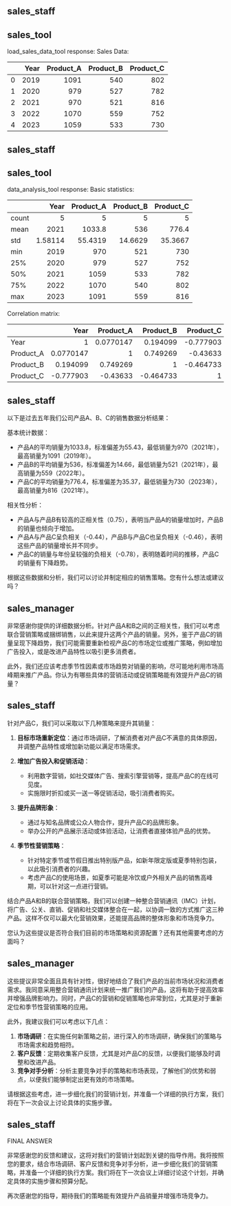 ## sales_staff



## sales_tool

load_sales_data_tool response: Sales Data: 

|    |   Year |   Product_A |   Product_B |   Product_C |
|---:|-------:|------------:|------------:|------------:|
|  0 |   2019 |        1091 |         540 |         802 |
|  1 |   2020 |         979 |         527 |         782 |
|  2 |   2021 |         970 |         521 |         816 |
|  3 |   2022 |        1070 |         559 |         752 |
|  4 |   2023 |        1059 |         533 |         730 |

## sales_staff



## sales_tool

data_analysis_tool response: Basic statistics:

|       |       Year |   Product_A |   Product_B |   Product_C |
|:------|-----------:|------------:|------------:|------------:|
| count |    5       |      5      |      5      |      5      |
| mean  | 2021       |   1033.8    |    536      |    776.4    |
| std   |    1.58114 |     55.4319 |     14.6629 |     35.3667 |
| min   | 2019       |    970      |    521      |    730      |
| 25%   | 2020       |    979      |    527      |    752      |
| 50%   | 2021       |   1059      |    533      |    782      |
| 75%   | 2022       |   1070      |    540      |    802      |
| max   | 2023       |   1091      |    559      |    816      |

Correlation matrix:

|           |       Year |   Product_A |   Product_B |   Product_C |
|:----------|-----------:|------------:|------------:|------------:|
| Year      |  1         |   0.0770147 |    0.194099 |   -0.777903 |
| Product_A |  0.0770147 |   1         |    0.749269 |   -0.43633  |
| Product_B |  0.194099  |   0.749269  |    1        |   -0.464733 |
| Product_C | -0.777903  |  -0.43633   |   -0.464733 |    1        |

## sales_staff

以下是过去五年我们公司产品A、B、C的销售数据分析结果：

基本统计数据：
- 产品A的平均销量为1033.8，标准偏差为55.43，最低销量为970（2021年），最高销量为1091（2019年）。
- 产品B的平均销量为536，标准偏差为14.66，最低销量为521（2021年），最高销量为559（2022年）。
- 产品C的平均销量为776.4，标准偏差为35.37，最低销量为730（2023年），最高销量为816（2021年）。

相关性分析：
- 产品A与产品B有较高的正相关性（0.75），表明当产品A的销量增加时，产品B的销量也倾向于增加。
- 产品A与产品C呈负相关（-0.44），产品B与产品C也呈负相关（-0.46），表明这些产品的销量增长并不同步。
- 产品C的销量与年份呈较强的负相关（-0.78），表明随着时间的推移，产品C的销量有下降趋势。

根据这些数据和分析，我们可以讨论并制定相应的销售策略。您有什么想法或建议吗？

## sales_manager

非常感谢你提供的详细数据分析。针对产品A和B之间的正相关性，我们可以考虑联合营销策略或捆绑销售，以此来提升这两个产品的销量。另外，鉴于产品C的销量呈现下降趋势，我们可能需要重新检视产品C的市场定位或推广策略，例如增加广告投入，或是改进产品特性以吸引更多消费者。

此外，我们还应该考虑季节性因素或市场趋势对销量的影响，尽可能地利用市场高峰期来推广产品。你认为有哪些具体的营销活动或促销策略能有效提升产品C的销量？

## sales_staff

针对产品C，我们可以采取以下几种策略来提升其销量：

1. **目标市场重新定位**：通过市场调研，了解消费者对产品C不满意的具体原因，并调整产品特性或增加新功能以满足市场需求。

2. **增加广告投入和促销活动**：
   - 利用数字营销，如社交媒体广告、搜索引擎营销等，提高产品C的在线可见度。
   - 实施限时折扣或买一送一等促销活动，吸引消费者购买。

3. **提升品牌形象**：
   - 通过与知名品牌或公众人物合作，提升产品C的品牌形象。
   - 举办公开的产品展示活动或体验活动，让消费者直接体验产品的优势。

4. **季节性营销策略**：
   - 针对特定季节或节假日推出特别版产品，如新年限定版或夏季特别包装，以此吸引消费者的兴趣。
   - 考虑产品C的使用场景，如夏季可能是冷饮或户外相关产品的销售高峰期，可以针对这一点进行营销。

结合产品A和B的联合营销策略，我们可以创建一种整合营销通讯（IMC）计划，将广告、公关、直销、促销和社交媒体整合在一起，以协调一致的方式推广这三种产品。这样不仅可以最大化营销效果，还能提高品牌的整体形象和市场竞争力。

您认为这些提议是否符合我们目前的市场策略和资源配置？还有其他需要考虑的方面吗？

## sales_manager

这些提议非常全面且具有针对性，很好地结合了我们产品的当前市场状况和消费者需求。我同意采用整合营销通讯计划来统一推广我们的产品，这将有助于提高效率并增强品牌影响力。同时，产品C的营销和促销策略也非常到位，尤其是对于重新定位和季节性营销策略的应用。

此外，我建议我们可以考虑以下几点：
1. **市场调研**：在实施任何新策略之前，进行深入的市场调研，确保我们的策略与市场需求和趋势相符。
2. **客户反馈**：定期收集客户反馈，尤其是对产品C的反馈，以便我们能够及时调整和改进产品。
3. **竞争对手分析**：分析主要竞争对手的策略和市场表现，了解他们的优势和弱点，以便我们能够制定出更有效的市场策略。

请根据这些考虑，进一步细化我们的营销计划，并准备一个详细的执行方案，我们将在下一次会议上讨论具体的实施步骤。

## sales_staff

FINAL ANSWER

非常感谢您的反馈和建议，这将对我们的营销计划起到关键的指导作用。我将按照您的要求，结合市场调研、客户反馈和竞争对手分析，进一步细化我们的营销策略，并准备一个详细的执行方案。我们将在下一次会议上详细讨论这个计划，并确定具体的实施步骤和预算分配。

再次感谢您的指导，期待我们的策略能有效提升产品销量并增强市场竞争力。

